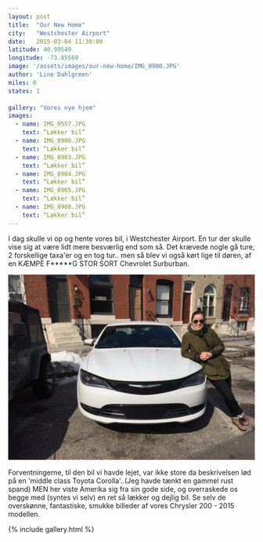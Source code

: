 ```yaml
---
layout: post
title:  "Our New Home"
city:   "Westchester Airport"
date:   2015-03-04 11:30:00
latitude: 40.99549
longitude: -73.85569
image: '/assets/images/our-new-home/IMG_0900.JPG'
author: 'Line Dahlgreen'
miles: 0
states: 1

gallery: "Vores nye hjem"
images:
  - name: IMG_0557.JPG
    text: “Lækker bil”
  - name: IMG_0900.JPG
    text: “Lækker bil”
  - name: IMG_0903.JPG
    text: “Lækker bil”
  - name: IMG_0904.JPG
    text: “Lækker bil”
  - name: IMG_0905.JPG
    text: “Lækker bil”
  - name: IMG_0908.JPG
    text: “Lækker bil”
---
```

I dag skulle vi op og hente vores bil, i Westchester Airport. En tur der skulle vise sig at være lidt mere besværlig end som så. Det krævede nogle gå ture, 2 forskellige taxa'er og en tog tur.. men så blev vi også kørt lige til døren, af en KÆMPE F*****G STOR SORT Chevrolet Surburban.

![STOR LÆKKER BIL](/assets/images/our-new-home/IMG_0900.JPG)

Forventningerne, til den bil vi havde lejet, var ikke store da beskrivelsen lød på en 'middle class Toyota Corolla'..(Jeg havde tænkt en gammel rust spand)
MEN her viste Amerika sig fra sin gode side, og overraskede os begge med (syntes vi selv) en ret så lækker og dejlig bil. Se selv de overskønne, fantastiske, smukke billeder af vores Chrysler 200 - 2015 modellen.


{% include gallery.html %}

